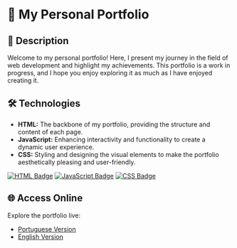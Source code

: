<h1>🌟 My Personal Portfolio</h1>
  
## 🔖 Description
Welcome to my personal portfolio! Here, I present my journey in the field of web development and highlight my achievements. This portfolio is a work in progress, and I hope you enjoy exploring it as much as I have enjoyed creating it.

## 🛠️ Technologies
- **HTML:** The backbone of my portfolio, providing the structure and content of each page.
- **JavaScript:** Enhancing interactivity and functionality to create a dynamic user experience.
- **CSS:** Styling and designing the visual elements to make the portfolio aesthetically pleasing and user-friendly.

  
[![HTML Badge](https://img.shields.io/badge/HTML-239120?style=for-the-badge&logo=html5&logoColor=white)](https://en.wikipedia.org/wiki/HTML)
[![JavaScript Badge](https://img.shields.io/badge/JavaScript-F7DF1E?style=for-the-badge&logo=javascript&logoColor=black)](https://developer.mozilla.org/en-US/docs/Web/JavaScript)
[![CSS Badge](https://img.shields.io/badge/CSS-239120?&style=for-the-badge&logo=css3&logoColor=white)](https://developer.mozilla.org/en-US/docs/Web/CSS)
  
## 🌐 Access Online
Explore the portfolio live:
- [Portuguese Version](https://portfolio-up-pt.netlify.app)
- [English Version](https://portfolio-up-en.netlify.app)